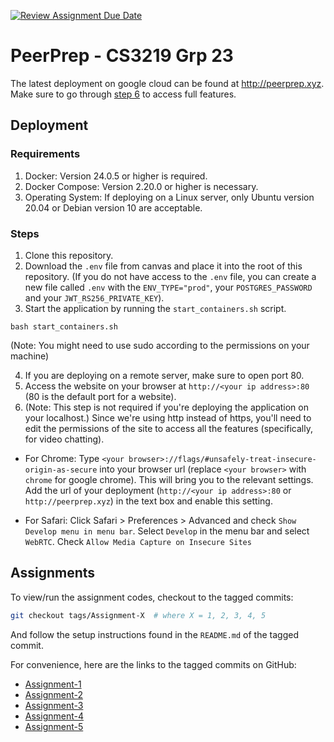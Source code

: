 [![Review Assignment Due Date](https://classroom.github.com/assets/deadline-readme-button-24ddc0f5d75046c5622901739e7c5dd533143b0c8e959d652212380cedb1ea36.svg)](https://classroom.github.com/a/6BOvYMwN)
# PeerPrep - CS3219 Grp 23

The latest deployment on google cloud can be found at http://peerprep.xyz. Make sure to go through [step 6](/README.md#steps) to access full features.

## Deployment

### Requirements

1. Docker: Version 24.0.5 or higher is required.
2. Docker Compose: Version 2.20.0 or higher is necessary.
3. Operating System: If deploying on a Linux server, only Ubuntu version 20.04 or Debian version 10 are acceptable.

### Steps

1. Clone this repository.
2. Download the `.env` file from canvas and place it into the root of this repository. (If you do not have access to the `.env` file, you can create a new file called `.env` with the `ENV_TYPE="prod"`, your `POSTGRES_PASSWORD` and your `JWT_RS256_PRIVATE_KEY`).
3. Start the application by running the `start_containers.sh` script.

```
bash start_containers.sh
```

(Note: You might need to use sudo according to the permissions on your machine)

4. If you are deploying on a remote server, make sure to open port 80.
5. Access the website on your browser at `http://<your ip address>:80` (80 is the default port for a website).
6. (Note: This step is not required if you're deploying the application on your localhost.) Since we're using http instead of https, you'll need to edit the permissions of the site to access all the features (specifically, for video chatting).

- For Chrome:
Type `<your browser>://flags/#unsafely-treat-insecure-origin-as-secure` into your browser url (replace `<your browser>` with `chrome` for google chrome). This will bring you to the relevant settings. Add the url of your deployment (`http://<your ip address>:80` or `http://peerprep.xyz`) in the text box and enable this setting.

- For Safari:
Click Safari > Preferences > Advanced and check `Show Develop menu in menu bar`. Select `Develop` in the menu bar and select `WebRTC`. Check `Allow Media Capture on Insecure Sites`

## Assignments

To view/run the assignment codes, checkout to the tagged commits:

```bash
git checkout tags/Assignment-X  # where X = 1, 2, 3, 4, 5
```

And follow the setup instructions found in the `README.md` of the tagged commit.

For convenience, here are the links to the tagged commits on GitHub:

- [Assignment-1](https://github.com/CS3219-AY2324S1/ay2324s1-course-assessment-g23/tree/Assignment-1)
- [Assignment-2](https://github.com/CS3219-AY2324S1/ay2324s1-course-assessment-g23/tree/Assignment-2)
- [Assignment-3](https://github.com/CS3219-AY2324S1/ay2324s1-course-assessment-g23/tree/Assignment-3)
- [Assignment-4](https://github.com/CS3219-AY2324S1/ay2324s1-course-assessment-g23/tree/Assignment-4)
- [Assignment-5](https://github.com/CS3219-AY2324S1/ay2324s1-course-assessment-g23/tree/Assignment-5)

